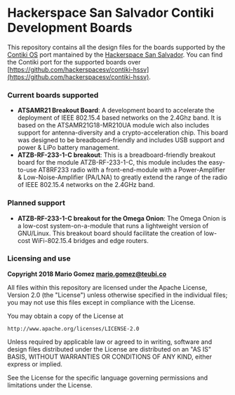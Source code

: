 Hackerspace San Salvador Contiki Development Boards
===================================================
This repository contains all the design files for the boards supported by the
[Contiki OS](http://www.contiki-os.org/) port mantained by the [Hackerspace
San Salvador](http://hackerspace.teubi.co/). You can find the Contiki port 
for the supported boards over
[https://github.com/hackerspacesv/contiki-hssv](https://github.com/hackerspacesv/contiki-hssv).

### Current boards supported
* **ATSAMR21 Breakout Board**: A development board to accelerate the deployment of
  IEEE 802.15.4 based networks on the 2.4Ghz band. It is based on the
  ATSAMR21G18-MR210UA module wich also includes support for antenna-diversity and
  a crypto-acceleration chip. This board was designed to be breadboard-friendly
  and includes USB support and power & LiPo battery management.
* **ATZB-RF-233-1-C breakout**: This is a breadboard-friendly breakout board for the
  module ATZB-RF-233-1-C, this module includes the easy-to-use AT8RF233 radio with
  a front-end-module with a Power-Amplifier & Low-Noise-Amplifier (PA/LNA) to greatly
  extend the range of the radio of IEEE 802.15.4 networks on the 2.4GHz band.

### Planned support
* **ATZB-RF-233-1-C breakout for the Omega Onion**: The Omega Onion is a low-cost
  system-on-a-module that runs a lightweight version of GNU/Linux. This breakout board
  should facilitate the creation of low-cost WiFi-802.15.4 bridges and edge routers.

### Licensing and use
**Copyright 2018 Mario Gomez <mario.gomez@teubi.co>**

All files within this repository are licensed under the
Apache License, Version 2.0 (the "License") unless otherwise
specified in the individual files; you may not use this files
except in compliance with the License.

You may obtain a copy of the License at

    http://www.apache.org/licenses/LICENSE-2.0

Unless required by applicable law or agreed to in writing, software
and design files distributed under the License are distributed on an
"AS IS" BASIS, WITHOUT WARRANTIES OR CONDITIONS OF ANY KIND, either
express or implied.

See the License for the specific language governing permissions and
limitations under the License.
